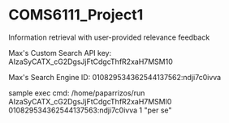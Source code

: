 # COMS6111_Project1
Information retrieval with user-provided relevance feedback

Max's Custom Search API key:
AIzaSyCATX_cG2DgsJjFtCdgcThfR2xaH7MSM10

Max's Search Engine ID:
 010829534362544137562:ndji7c0ivva

sample exec cmd:
/home/paparrizos/run AIzaSyCATX_cG2DgsJjFtCdgcThfR2xaH7MSMl0 010829534362544137563:ndji7c0ivva 1 "per se"
